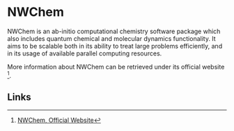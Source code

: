 # NWChem

NWChem is an ab-initio computational chemistry software package which also includes quantum chemical and molecular dynamics functionality. It aims to be scalable both in its ability to treat large problems efficiently, and in its usage of available parallel computing resources.

More information about NWChem can be retrieved under its official website [^1].

## Links

[^1]: [NWChem, Official Website](http://www.nwchem-sw.org/index.php/Main_Page)
